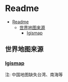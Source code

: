 # Readme

- [Readme](#readme)
  - [世界地图来源](#世界地图来源)
    - [Igismap](#igismap)

## 世界地图来源

### [Igismap](https://www.igismap.com/)

注: 中国地图缺失台湾、南海等
